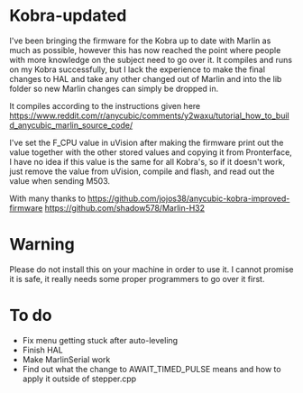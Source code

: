# Kobra-updated

I've been bringing the firmware for the Kobra up to date with Marlin as much as possible, however this has now reached the point where people with more knowledge on the subject need to go over it.
It compiles and runs on my Kobra successfully, but I lack the experience to make the final changes to HAL and take any other changed out of Marlin and into the lib folder so new Marlin changes can simply be dropped in.

It compiles according to the instructions given here 
https://www.reddit.com/r/anycubic/comments/y2waxu/tutorial_how_to_build_anycubic_marlin_source_code/

I've set the F_CPU value in uVision after making the firmware print out the value together with the other stored values and copying it from Pronterface, I have no idea if this value is the same for all Kobra's, so if it doesn't work, just remove the value from uVision, compile and flash, and read out the value when sending M503.

With many thanks to
https://github.com/jojos38/anycubic-kobra-improved-firmware
https://github.com/shadow578/Marlin-H32

# Warning

Please do not install this on your machine in order to use it. I cannot promise it is safe, it really needs some proper programmers to go over it first.

# To do

- Fix menu getting stuck after auto-leveling
- Finish HAL
- Make MarlinSerial work
- Find out what the change to AWAIT_TIMED_PULSE means and how to apply it outside of stepper.cpp
